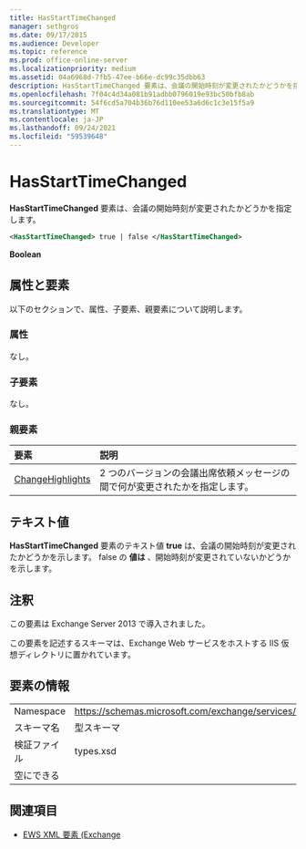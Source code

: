 ```yaml
---
title: HasStartTimeChanged
manager: sethgros
ms.date: 09/17/2015
ms.audience: Developer
ms.topic: reference
ms.prod: office-online-server
ms.localizationpriority: medium
ms.assetid: 04a6968d-7fb5-47ee-b66e-dc99c35dbb63
description: HasStartTimeChanged 要素は、会議の開始時刻が変更されたかどうかを指定します。
ms.openlocfilehash: 7f04c4d34a081b91adbb0796019e93bc50bfb8ab
ms.sourcegitcommit: 54f6cd5a704b36b76d110ee53a6d6c1c3e15f5a9
ms.translationtype: MT
ms.contentlocale: ja-JP
ms.lasthandoff: 09/24/2021
ms.locfileid: "59539648"
---
```

# <a name="hasstarttimechanged"></a>HasStartTimeChanged

**HasStartTimeChanged** 要素は、会議の開始時刻が変更されたかどうかを指定します。 
  
```XML
<HasStartTimeChanged> true | false </HasStartTimeChanged>
```

 **Boolean**
## <a name="attributes-and-elements"></a>属性と要素

以下のセクションで、属性、子要素、親要素について説明します。
  
### <a name="attributes"></a>属性

なし。
  
### <a name="child-elements"></a>子要素

なし。
  
### <a name="parent-elements"></a>親要素

|**要素**|**説明**|
|:-----|:-----|
|[ChangeHighlights](changehighlights.md) <br/> |2 つのバージョンの会議出席依頼メッセージの間で何が変更されたかを指定します。  <br/> |
   
## <a name="text-value"></a>テキスト値

**HasStartTimeChanged** 要素のテキスト値 **true** は、会議の開始時刻が変更されたかどうかを示します。 false の **値は** 、開始時刻が変更されていないかどうかを示します。 
  
## <a name="remarks"></a>注釈

この要素は Exchange Server 2013 で導入されました。
  
この要素を記述するスキーマは、Exchange Web サービスをホストする IIS 仮想ディレクトリに置かれています。
  
## <a name="element-information"></a>要素の情報

|||
|:-----|:-----|
|Namespace  <br/> |https://schemas.microsoft.com/exchange/services/2006/types  <br/> |
|スキーマ名  <br/> |型スキーマ  <br/> |
|検証ファイル  <br/> |types.xsd  <br/> |
|空にできる  <br/> ||
   
## <a name="see-also"></a>関連項目



- [EWS XML 要素 (Exchange](ews-xml-elements-in-exchange.md)

